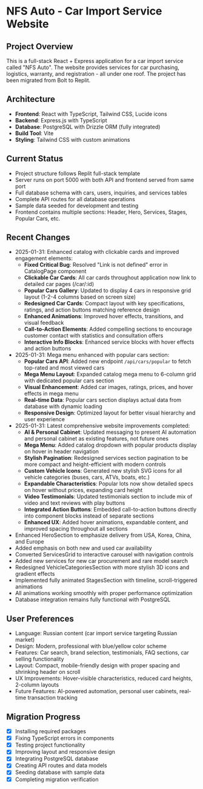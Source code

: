 # NFS Auto - Car Import Service Website

## Project Overview
This is a full-stack React + Express application for a car import service called "NFS Auto". The website provides services for car purchasing, logistics, warranty, and registration - all under one roof. The project has been migrated from Bolt to Replit.

## Architecture
- **Frontend**: React with TypeScript, Tailwind CSS, Lucide icons
- **Backend**: Express.js with TypeScript
- **Database**: PostgreSQL with Drizzle ORM (fully integrated)
- **Build Tool**: Vite
- **Styling**: Tailwind CSS with custom animations

## Current Status
- Project structure follows Replit full-stack template
- Server runs on port 5000 with both API and frontend served from same port
- Full database schema with cars, users, inquiries, and services tables
- Complete API routes for all database operations
- Sample data seeded for development and testing
- Frontend contains multiple sections: Header, Hero, Services, Stages, Popular Cars, etc.

## Recent Changes
- 2025-01-31: Enhanced catalog with clickable cards and improved engagement elements:
  * **Fixed Critical Bug**: Resolved "Link is not defined" error in CatalogPage component
  * **Clickable Car Cards**: All car cards throughout application now link to detailed car pages (/car/:id)
  * **Popular Cars Gallery**: Updated to display 4 cars in responsive grid layout (1-2-4 columns based on screen size)
  * **Redesigned Car Cards**: Compact layout with key specifications, ratings, and action buttons matching reference design
  * **Enhanced Animations**: Improved hover effects, transitions, and visual feedback
  * **Call-to-Action Elements**: Added compelling sections to encourage customer contact with statistics and consultation offers
  * **Interactive Info Blocks**: Enhanced service blocks with hover effects and action buttons
- 2025-01-31: Mega menu enhanced with popular cars section:
  * **Popular Cars API**: Added new endpoint `/api/cars/popular` to fetch top-rated and most viewed cars
  * **Mega Menu Layout**: Expanded catalog mega menu to 6-column grid with dedicated popular cars section
  * **Visual Enhancement**: Added car images, ratings, prices, and hover effects in mega menu
  * **Real-time Data**: Popular cars section displays actual data from database with dynamic loading
  * **Responsive Design**: Optimized layout for better visual hierarchy and user experience
- 2025-01-31: Latest comprehensive website improvements completed:
  * **AI & Personal Cabinet**: Updated messaging to present AI automation and personal cabinet as existing features, not future ones
  * **Mega Menu**: Added catalog dropdown with popular products display on hover in header navigation
  * **Stylish Pagination**: Redesigned services section pagination to be more compact and height-efficient with modern controls
  * **Custom Vehicle Icons**: Generated new stylish SVG icons for all vehicle categories (buses, cars, ATVs, boats, etc.)
  * **Expandable Characteristics**: Popular lots now show detailed specs on hover without prices, expanding card height
  * **Video Testimonials**: Updated testimonials section to include mix of video and text reviews with play buttons
  * **Integrated Action Buttons**: Embedded call-to-action buttons directly into component blocks instead of separate sections
  * **Enhanced UX**: Added hover animations, expandable content, and improved spacing throughout all sections
- Enhanced HeroSection to emphasize delivery from USA, Korea, China, and Europe
- Added emphasis on both new and used car availability  
- Converted ServicesGrid to interactive carousel with navigation controls
- Added new services for new car procurement and rare model search
- Redesigned VehicleCategoriesSection with more stylish 3D icons and gradient effects
- Implemented fully animated StagesSection with timeline, scroll-triggered animations
- All animations working smoothly with proper performance optimization
- Database integration remains fully functional with PostgreSQL

## User Preferences
- Language: Russian content (car import service targeting Russian market)
- Design: Modern, professional with blue/yellow color scheme
- Features: Car search, brand selection, testimonials, FAQ sections, car selling functionality
- Layout: Compact, mobile-friendly design with proper spacing and shrinking header on scroll
- UX Improvements: Hover-visible characteristics, reduced card heights, 2-column layouts
- Future Features: AI-powered automation, personal user cabinets, real-time transaction tracking

## Migration Progress
- [x] Installing required packages
- [x] Fixing TypeScript errors in components
- [x] Testing project functionality
- [x] Improving layout and responsive design
- [x] Integrating PostgreSQL database
- [x] Creating API routes and data models
- [x] Seeding database with sample data
- [x] Completing migration verification